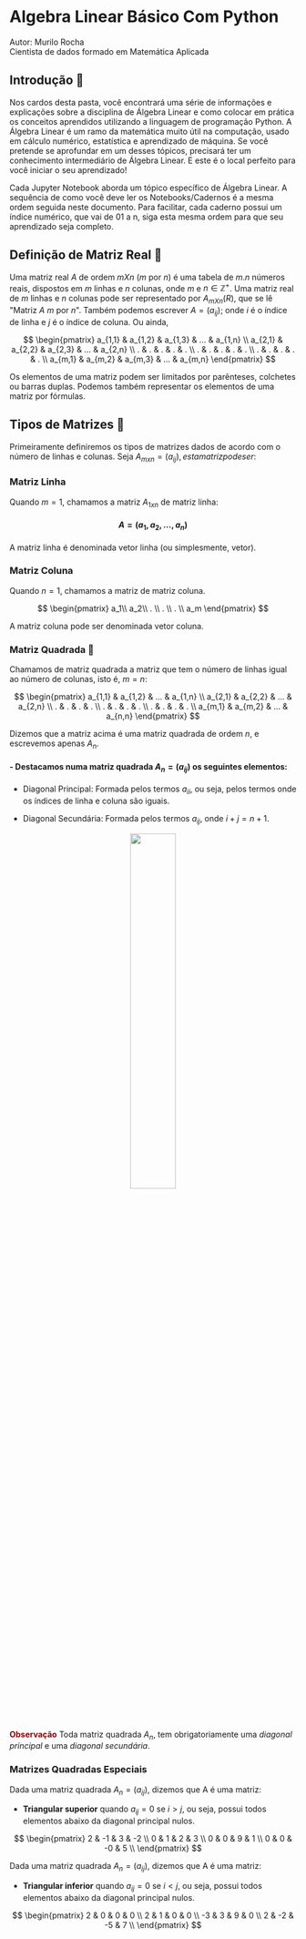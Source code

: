 # Algebra Linear Básico Com Python

Autor: Murilo Rocha<br>
Cientista de dados formado em Matemática Aplicada 

## Introdução 🐣

Nos cardos desta pasta, você encontrará uma série de informações e explicações sobre a disciplina de Álgebra Linear e como colocar em prática os conceitos aprendidos utilizando a linguagem de programação Python. A Álgebra Linear é um ramo da matemática muito útil na computação, usado em cálculo numérico, estatística e aprendizado de máquina. Se você pretende se aprofundar em um desses tópicos, precisará ter um conhecimento intermediário de Álgebra Linear. E este é o local perfeito para você iniciar o seu aprendizado!

Cada Jupyter Notebook aborda um tópico específico de Álgebra Linear. A sequência de como você deve ler os Notebooks/Cadernos é a mesma ordem seguida neste documento. Para facilitar, cada caderno possui um índice numérico, que vai de 01 a n, siga esta mesma ordem para que seu aprendizado seja completo.

## Definição de Matriz Real 🐆

Uma matriz real $A$ de ordem $mXn$ ($m$ por $n$) é uma tabela de $m.n$ números reais, dispostos em $m$ linhas e $n$ colunas, onde $m$ e $n \in \mathbb{Z}^+$. Uma matriz real de $m$ linhas e $n$ colunas pode ser representado por $A_{mXn}(R)$, que se lê "Matriz $A$ $m$ por $n$". Também podemos escrever $A = (a_{ij})$; onde $i$ é o índice de linha e $j$ é o índice de coluna. Ou ainda,

$$
\begin{pmatrix}
a_{1,1} & a_{1,2} & a_{1,3} & ... & a_{1,n} \\
a_{2,1} & a_{2,2} & a_{2,3} & ... & a_{2,n} \\
.        & .        & .        &  .  & .    \\
.        & .        & .        &  .  & .    \\
.        & .        & .        &  .  & .    \\
a_{m,1} & a_{m,2} & a_{m,3} & ... & a_{m,n}
\end{pmatrix}
$$

Os elementos de uma matriz podem ser limitados por parênteses, colchetes ou barras duplas. Podemos também representar os elementos de uma matriz por fórmulas.

## Tipos de Matrizes 🐡

Primeiramente definiremos os tipos de matrizes dados de acordo com o número de linhas e colunas. Seja $A_{mxn} = (a_{ij}), esta matriz pode ser:$

### Matriz Linha

Quando $m=1$, chamamos a matriz $A_{1xn}$ de matriz linha:

#### $$A = (a_1, a_2, ..., a_n)$$

A matriz linha é denominada vetor linha (ou simplesmente, vetor).

### Matriz Coluna

Quando $n=1$, chamamos a matriz de matriz coluna.

$$
\begin{pmatrix}
a_1\\
a_2\\
.      \\
.      \\
.      \\
a_m
\end{pmatrix}
$$

A matriz coluna pode ser denominada vetor coluna.

### Matriz Quadrada  🦔

Chamamos de matriz quadrada a matriz que tem o número de linhas igual ao número de colunas, isto é, $m=n$:

$$
\begin{pmatrix}
a_{1,1} & a_{1,2} &  ... & a_{1,n} \\
a_{2,1} & a_{2,2} &  ... & a_{2,n} \\
.        & .      &   .  &  .      \\
.        & .      &   .  &  .      \\
.        & .      &   .  &  .      \\
a_{m,1} & a_{m,2} &  ... &  a_{n,n}
\end{pmatrix}
$$

Dizemos que a matriz acima é uma matriz quadrada de ordem $n$, e escrevemos apenas $A_n$.

#### - Destacamos numa matriz quadrada $A_n = (a_{ij})$ os seguintes elementos:

- Diagonal Principal: Formada pelos termos $a_{ii}$, ou seja, pelos termos onde os índices de linha e coluna são iguais.

- Diagonal Secundária: Formada pelos termos $a_{ij}$, onde $i+j=n+1$.

<center><img src="https://estudos.rededecisao.com.br/wp-content/uploads/sites/5/2020/09/O-que-e-matriz_Imagem_9.png" width=40%></center>

<strong style="color: darkred;">Observação</strong>
Toda matriz quadrada $A_n$, tem obrigatoriamente uma <i>diagonal principal</i> e uma <i>diagonal secundária</i>.

### Matrizes Quadradas Especiais

Dada uma matriz quadrada $A_n = (a_{ij})$, dizemos que A é uma matriz:

-  <strong>Triangular superior</strong> quando $a_{ij} = 0$ se $i > j$, ou seja, possui todos elementos abaixo da diagonal principal nulos.

$$
\begin{pmatrix}
2 & -1 &  3 & -2 \\
0 & 1  &  2 &  3 \\
0 & 0  &  9 &  1 \\
0 & 0  & -0 &  5 \\
\end{pmatrix}
$$

Dada uma matriz quadrada $A_n = (a_{ij})$, dizemos que A é uma matriz:

-  <strong>Triangular inferior</strong> quando $a_{ij} = 0$ se $i < j$, ou seja, possui todos elementos abaixo da diagonal principal nulos.

$$
\begin{pmatrix}
2  &  0  &  0 &  0 \\
2  &  1  &  0 &  0 \\
-3 &  3  &  9 &  0 \\
2  & -2  & -5 &  7 \\
\end{pmatrix}
$$